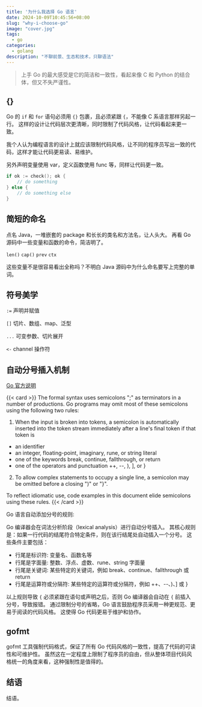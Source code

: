 ```yaml
---
title: '为什么我选择 Go 语言'
date: 2024-10-09T10:45:56+08:00
slug: "why-i-choose-go"
image: "cover.jpg"
tags:
  - go
categories:
  - golang
description: "不聊前景、生态和技术，只聊语法"
---
```


> 上手 Go 的最大感受是它的简洁和一致性，看起来像 C 和 Python 的结合体，但又不失严谨性。

## \{\}

Go 的 `if` 和 `for` 语句必须用 `{}` 包裹，且必须紧跟 `{`，不能像 C 系语言那样另起一行。
这样的设计让代码层次更清晰，同时限制了代码风格，让代码看起来更一致。

我个人认为编程语言的设计上就应该限制代码风格，让不同的程序员写出一致的代码，这样才能让代码更易读、易维护。

另外声明变量使用 var，定义函数使用 func 等，同样让代码更一致。

```go
if ok := check(); ok {
    // do something
} else {
    // do something else
}
```

## 简短的命名

点名 Java，一堆嵌套的 package 和长长的类名和方法名，让人头大。
再看 Go 源码中一些变量和函数的命令，简洁明了。

`len()` `cap()` `prev` `ctx`

这些变量不是很容易看出全称吗？不明白 Java 源码中为什么命名要写上完整的单词。

## 符号美学

`:=` 声明并赋值

`[]` 切片、数组、map、泛型

`...` 可变参数、切片展开

`<-` channel 操作符

## 自动分号插入机制

[Go 官方说明](https://go.dev/ref/spec#Semicolons)

{{< card >}}
The formal syntax uses semicolons ";" as terminators in a number of productions. Go programs may omit most of these semicolons using the following two rules:

1. When the input is broken into tokens, a semicolon is automatically inserted into the token stream immediately after a line's final token if that token is

- an identifier
- an integer, floating-point, imaginary, rune, or string literal
- one of the keywords break, continue, fallthrough, or return
- one of the operators and punctuation ++, --, ), ], or }

2. To allow complex statements to occupy a single line, a semicolon may be omitted before a closing ")" or "}".

To reflect idiomatic use, code examples in this document elide semicolons using these rules.
{{< /card >}}

Go 语言自动添加分号的规则:

Go 编译器会在词法分析阶段（lexical analysis）进行自动分号插入。 其核心规则是：如果一行代码的结尾符合特定条件，则在该行结尾处自动插入一个分号。 这些条件主要包括：

- 行尾是标识符: 变量名、函数名等
- 行尾是字面量: 整数、浮点、虚数、rune、string 字面量
- 行尾是关键词: 某些特定的关键词，例如 break、continue、fallthrough 或 return
- 行尾是运算符或分隔符: 某些特定的运算符或分隔符，例如 ++、--、)、] 或 }

以上规则导致 `{` 必须紧跟在语句或声明之后，否则 Go 编译器会自动在 `{` 前插入分号，导致报错。
通过限制分号的省略，Go 语言鼓励程序员采用一种更规范、更易于阅读的代码风格。 这使得 Go 代码更易于维护和协作。

## gofmt

gofmt 工具强制代码格式，保证了所有 Go 代码风格的一致性，提高了代码的可读性和可维护性。
虽然这在一定程度上限制了程序员的自由，但从整体项目代码风格统一的角度来看，这种强制性是值得的。

## 结语

结语。
